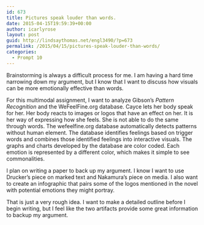 ```yaml
---
id: 673
title: Pictures speak louder than words.
date: 2015-04-15T19:59:39+00:00
author: icarlyrose
layout: post
guid: http://lindsaythomas.net/engl3490/?p=673
permalink: /2015/04/15/pictures-speak-louder-than-words/
categories:
  - Prompt 10
---
```

Brainstorming is always a difficult process for me. I am having a hard time narrowing down my argument, but I know that I want to discuss how visuals can be more emotionally effective than words.

For this multimodal assignment, I want to analyze Gibson’s _Pattern Recognition_ and the WeFeelFine.org database. Cayce lets her body speak for her. Her body reacts to images or logos that have an effect on her. It is her way of expressing how she feels. She is not able to do the same through words. The wefeelfine.org database automatically detects patterns without human element. The database identifies feelings based on trigger words and combines those identified feelings into interactive visuals. The graphs and charts developed by the database are color coded. Each emotion is represented by a different color, which makes it simple to see commonalities.

I plan on writing a paper to back up my argument. I know I want to use Drucker&#8217;s piece on marked text and Nakamura&#8217;s piece on media. I also want to create an infographic that pairs some of the logos mentioned in the novel with potential emotions they might portray.

That is just a very rough idea. I want to make a detailed outline before I begin writing, but I feel like the two artifacts provide some great information to backup my argument.